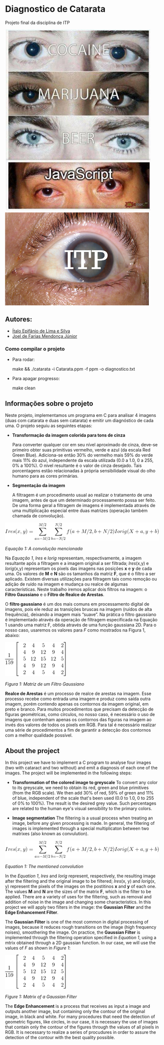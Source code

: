 # Diagnostico de Catarata
Projeto final da disciplina de ITP

![alt text](https://github.com/itepifanio/diagnosticoCatarata/blob/master/docs/assets/images/imagem1.png)
<img src="https://github.com/itepifanio/diagnosticoCatarata/blob/master/docs/assets/images/cat.png" width="471px">
## Autores:
* [Ítalo Epifânio de Lima e Silva](https://github.com/itepifanio)
* [Joel de Farias Mendonça Júnior](https://github.com/Joelfmjr)
### Como compilar o projeto
* Para rodar:

	make && ./catarata -i Catarata.ppm -f ppm -o diagnostico.txt
	
* Para apagar progresso:

	make clean

## Informações sobre o projeto

Neste projeto, implementamos um programa em C para analisar 4 imagens (duas
 com catarata e duas sem catarata) e emitir um diagnóstico de cada uma.
O projeto seguiu as seguintes etapas:

- **Transformação da imagem colorida para tons de cinza**

   Para converter qualquer cor em seu nível aproximado de cinza, deve-se
   primeiro obter suas primitivas vermelho, verde e azul (da escala Red Green
   Blue). Adiciona-se então 30% do vermelho mais 59% do verde mais 11% do azul,
   independente da escala utilizada (0.0 a 1.0, 0 a 255, 0% a 100%). O nível
   resultante é o valor de cinza desejado. Tais porcentagens estão relacionadas
   à própria sensibilidade visual do olho humano para as cores primárias.

- **Segmentação da imagem**

   A filtragem é um procedimento usual ao realizar o tratamento de uma imagem,
   antes de que um determinado processamento possa ser feito. De uma forma geral
   a filtragem de imagens é implementada através de uma multiplicação especial
   entre duas matrizes (operação também chamada de convolução).

![summation](docs/assets/images/summation.png.gif)

*Equação 1: A convolução mencionada*

Na *Equação 1*, *Ires* e *Iorig* representam, respectivamente, a imagem
resultante após a filtragem e a imagem original a ser filtrada; *Ires*(x,y) e
*Iorig*(x,y) representam os pixels das imagens nas posições **x** e **y** de
cada uma. Os valores de **M** e **N** são os tamanhos da matriz **F**, que é o
filtro a ser aplicado. Existem diversas utilizações para filtragem tais como
remoção ou adição de ruído na imagem e mudança ou realce de algumas
características. Neste trabalho iremos aplicar dois filtros na imagem: o
**Filtro Gaussiano** e o **Filtro de Realce de Arestas**.

O **filtro gaussiano** é um dos mais comuns em processamento digital de imagens,
pois ele reduz as transições bruscas na imagem (ruídos de alta frequência),
deixando a imagem mais “suave”. Na prática o filtro gaussiano é implementado
através da operação de filtragem especificada na Equação 1 usando uma matriz F,
obtida através de uma função gaussiana 2D. Para o nosso caso, usaremos os
valores para *F* como mostrados na Figura 1, abaixo:

![matrix](docs/assets/images/matrix.png.gif)

*Figura 1: Matriz de um Filtro Gaussiano*

**Realce de Arestas** é um processo de realce de arestas na imagem. Esse
processo recebe como entrada uma imagem e produz como saída outra imagem, porém
contendo apenas os contornos da imagem original, em preto e branco. Para muitos
procedimentos que precisam da detecção de figuras geométricas, como círculos, no
nosso caso, é necessário o uso de imagens que contenham apenas os contornos das
figuras na imagem ao invés dos valores de todos os pixels em RGB. Para tal é
necessário realizar uma série de procedimentos a fim de garantir a detecção dos
contornos com a melhor qualidade possível.

## About the project

  In this project we have to implement a C program to analyse four images (two
with cataract and two without) and emit a diagnosis of each one of the images.
The project will be implemented in the following steps:

- **Transformation of the colored image to greyscale**
   To convert any color to its greyscale, we need to obtain its red, green and
   blue primitives (from the RGB scale). We then add 30% of red, 59% of green
   and 11% of blue, independent of the scale that's been used (0.0 to 1.0, 0 to
   255 of 0% to 100%). The result is the desired grey value. Such percentages
   are related to the human eye's visual sensibility to the primary colors.

- **Image segmentation**
   The filtering is a usual process when treating an image, before any given
   processing is made. In general, the filtering of images is implemented
   through a special multiplicaton between two matrixes (also known as
   convulution).

![summation](docs/assets/images/summation.png.gif)

*Equation 1: The mentioned convolution*

In the *Equation 1*, *Ires* and *Iorig* represent, respectively, the resulting
image after the filtering and the original image to be filtered; *Ires*(x, y)
and *Iorig*(x, y) represent the pixels of the images on the postitinos **x** and
**y** of each one. The values **M** and **N** are the sizes of the matrix **F**,
which is the filter to be applied. There are a variety of uses for the
filtering, such as removal and addition of noise in the image and changing some
characteristics. In this project we will apply two filters in the image: the
**Gaussian Filter** and the **Edge Enhancement Filter**.

The **Gaussian Filter** is one of the most common in digital processing of
images, because it reduces rough transitions on the image (high frequency
noises), smoothering the image. On practice, the **Gaussian Filter** is
implemented through the filtering operation specified in *Equation 1*, using a
mtrix obtained through a 2D gaussian function. In our case, we will use the
values of *F* as shown in *Figure 1*:

![matrix](docs/assets/images/matrix.png.gif)

*Figure 1: Matrix of a Gaussian Filter*

The **Edge Enhancement** is a process that receives as input a image and outputs
another image, but containing only the contour of the original image, in black
and white. For many procedures that need the detection of geometric figures,
like circles, in our case, it is necessary the use of images that contain only
the contour of the figures through the values of all pixels in RGB. It is
necessary to realize a series of procudures in order to assure the detection of
the contour with the best quality possible.
